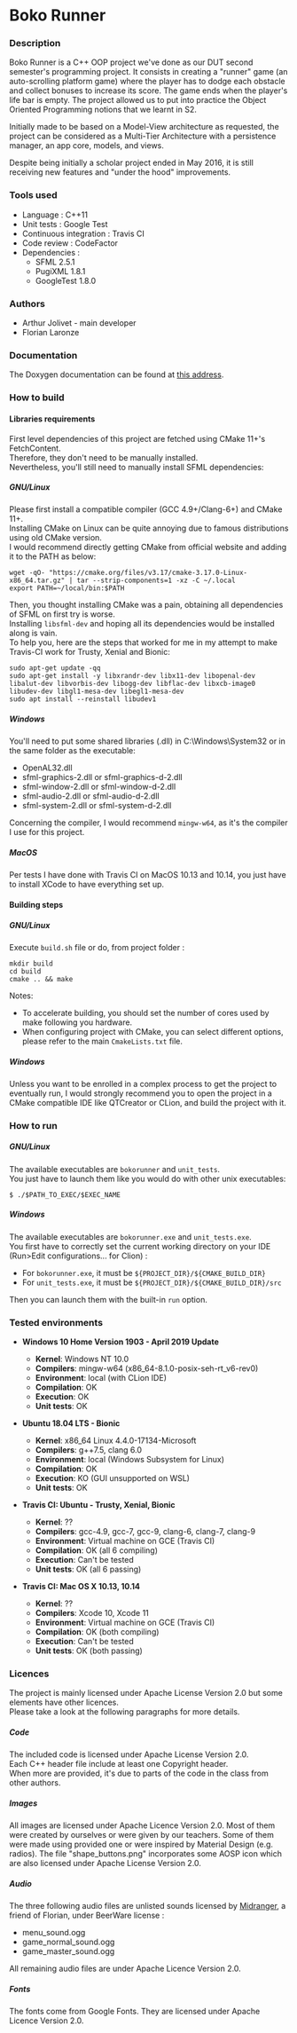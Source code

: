# Boko Runner #

### Description ###

Boko Runner is a C++ OOP project we've done as our DUT second semester's programming project.
It consists in creating a "runner" game (an auto-scrolling platform game) where the player 
has to dodge each obstacle and collect bonuses to increase its score. The game ends when the player's life bar is empty.
The project allowed us to put into practice the Object Oriented Programming notions that we learnt in S2.

Initially made to be based on a Model-View architecture as requested, the project can be considered as 
a Multi-Tier Architecture with a persistence manager, an app core, models, and views.

Despite being initially a scholar project ended in May 2016, it is still receiving new features 
and "under the hood" improvements.

### Tools used ###

* Language : C++11
* Unit tests : Google Test
* Continuous integration : Travis CI
* Code review : CodeFactor
* Dependencies : 
    * SFML 2.5.1
    * PugiXML 1.8.1
    * GoogleTest 1.8.0

### Authors ###

* Arthur Jolivet - main developer
* Florian Laronze

### Documentation ###

The Doxygen documentation can be found at 
[this address](https://bokoblin.github.io/DUTS2-OOP-BokoRunner/).

### How to build ###

#### Libraries requirements ####

First level dependencies of this project are fetched using CMake 11+'s FetchContent.<br>
Therefore, they don't need to be manually installed.<br>
Nevertheless, you'll still need to manually install SFML dependencies:

##### GNU/Linux #####

Please first install a compatible compiler (GCC 4.9+/Clang-6+) and CMake 11+.<br>
Installing CMake on Linux can be quite annoying due to famous distributions using old CMake version.<br>
I would recommend directly getting CMake from official website and adding it to the PATH as below:
```
wget -qO- "https://cmake.org/files/v3.17/cmake-3.17.0-Linux-x86_64.tar.gz" | tar --strip-components=1 -xz -C ~/.local
export PATH=~/local/bin:$PATH
```

Then, you thought installing CMake was a pain, obtaining all dependencies of SFML on first try is worse.<br>
Installing `libsfml-dev` and hoping all its dependencies would be installed along is vain.<br>
To help you, here are the steps that worked for me in my attempt to make Travis-CI work for Trusty, Xenial and Bionic:  
```
sudo apt-get update -qq
sudo apt-get install -y libxrandr-dev libx11-dev libopenal-dev libalut-dev libvorbis-dev libogg-dev libflac-dev libxcb-image0 libudev-dev libgl1-mesa-dev libegl1-mesa-dev
sudo apt install --reinstall libudev1
```

##### Windows #####

You'll need to put some shared libraries (.dll) in C:\Windows\System32 or in the same folder as the executable:
- OpenAL32.dll
- sfml-graphics-2.dll or sfml-graphics-d-2.dll
- sfml-window-2.dll or sfml-window-d-2.dll
- sfml-audio-2.dll or sfml-audio-d-2.dll
- sfml-system-2.dll or sfml-system-d-2.dll

Concerning the compiler, I would recommend `mingw-w64`, as it's the compiler I use for this project.

##### MacOS #####

Per tests I have done with Travis CI on MacOS 10.13 and 10.14, you just have to install XCode to have everything set up.

#### Building steps ####

##### GNU/Linux #####

Execute `build.sh` file or do, from project folder :
```
mkdir build
cd build
cmake .. && make
```

Notes: 
- To accelerate building, you should set the number of cores used by make following you hardware.
- When configuring project with CMake, you can select different options, please refer to the main `CmakeLists.txt` file.

##### Windows #####

Unless you want to be enrolled in a complex process to get the project to eventually run,
I would strongly recommend you to open the project in a CMake compatible IDE like QTCreator or CLion, 
and build the project with it.

### How to run ###

##### GNU/Linux #####

The available executables are `bokorunner` and `unit_tests`. <br>
You just have to launch them like you would do with other unix executables: 
```
$ ./$PATH_TO_EXEC/$EXEC_NAME
```

##### Windows #####

The available executables are `bokorunner.exe` and `unit_tests.exe`. <br>
You first have to correctly set the current working directory on your IDE (Run>Edit configurations... for Clion) :
- For `bokorunner.exe`, it must be `${PROJECT_DIR}/${CMAKE_BUILD_DIR}`
- For `unit_tests.exe`, it must be `${PROJECT_DIR}/${CMAKE_BUILD_DIR}/src`

Then you can launch them with the built-in `run` option.

### Tested environments ###

- **Windows 10 Home Version 1903 - April 2019 Update**
	- **Kernel**: Windows NT 10.0
	- **Compilers**: mingw-w64 (x86_64-8.1.0-posix-seh-rt_v6-rev0)
	- **Environment**: local (with CLion IDE)
	- **Compilation**: OK
	- **Execution**: OK
	- **Unit tests**: OK
	
- **Ubuntu 18.04 LTS - Bionic**
	- **Kernel**: x86_64 Linux 4.4.0-17134-Microsoft
	- **Compilers**: g++7.5, clang 6.0
	- **Environment**: local (Windows Subsystem for Linux)
	- **Compilation**: OK
	- **Execution**: KO (GUI unsupported on WSL)
	- **Unit tests**: OK
	
- **Travis CI: Ubuntu - Trusty, Xenial, Bionic**
	- **Kernel**: ??
	- **Compilers**: gcc-4.9, gcc-7, gcc-9, clang-6, clang-7, clang-9
	- **Environment**: Virtual machine on GCE (Travis CI)
	- **Compilation**: OK (all 6 compiling)
	- **Execution**: Can't be tested
	- **Unit tests**: OK (all 6 passing)
	
- **Travis CI: Mac OS X 10.13, 10.14**
	- **Kernel**: ??
	- **Compilers**: Xcode 10, Xcode 11
	- **Environment**: Virtual machine on GCE (Travis CI)
	- **Compilation**: OK (both compiling)
	- **Execution**: Can't be tested
	- **Unit tests**: OK (both passing)

### Licences ###

The project is mainly licensed under Apache License Version 2.0 but some elements have other licences.<br>
Please take a look at the following paragraphs for more details.

##### Code #####

The included code is licensed under Apache License Version 2.0.<br>
Each C++ header file include at least one Copyright header.<br>
When more are provided, it's due to parts of the code in the class from other authors.  

##### Images #####

All images are licensed under Apache Licence Version 2.0.
Most of them were created by ourselves or were given by our teachers.
Some of them were made using provided one or were inspired by Material Design (e.g. radios).
The file "shape_buttons.png" incorporates some AOSP icon which are also licensed under Apache License Version 2.0.

##### Audio #####

The three following audio files are unlisted sounds licensed by [Midranger](https://soundcloud.com/midrangermusic),
a friend of Florian, under BeerWare license :
- menu_sound.ogg
- game_normal_sound.ogg
- game_master_sound.ogg

All remaining audio files are under Apache Licence Version 2.0.

##### Fonts #####

The fonts come from Google Fonts. They are licensed under Apache Licence Version 2.0.
